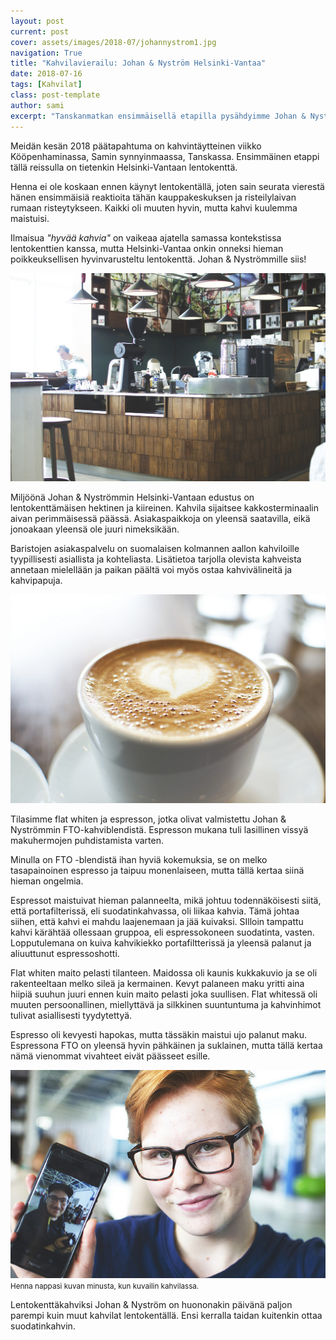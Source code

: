 ```yaml
---
layout: post
current: post
cover: assets/images/2018-07/johannystrom1.jpg
navigation: True
title: "Kahvilavierailu: Johan & Nyström Helsinki-Vantaa"
date: 2018-07-16
tags: [Kahvilat]
class: post-template
author: sami
excerpt: "Tanskanmatkan ensimmäisellä etapilla pysähdyimme Johan & Nyströmmin lentokenttäkahvilassa nappaamassa pikaisen flat whiten ja espresson. Mutta saako lentokentältä oikeasti juomakelpoista kahvia?" 
---
```


Meidän kesän 2018 päätapahtuma on kahvintäytteinen viikko Kööpenhaminassa, Samin synnyinmaassa, Tanskassa. Ensimmäinen etappi tällä reissulla on tietenkin Helsinki-Vantaan lentokenttä.

Henna ei ole koskaan ennen käynyt lentokentällä, joten sain seurata vierestä hänen ensimmäisiä reaktioita tähän kauppakeskuksen ja risteilylaivan rumaan risteytykseen. Kaikki oli muuten hyvin, mutta kahvi kuulemma maistuisi.

Ilmaisua *"hyvää kahvia"* on vaikeaa ajatella samassa kontekstissa lentokenttien kanssa, mutta Helsinki-Vantaa onkin onneksi hieman poikkeuksellisen hyvinvarusteltu lentokenttä. Johan & Nyströmmille siis!

![johan & nyströmmin kahvila](/assets/images/2018-07/johannystromkahvila.jpg#semi)

Miljöönä Johan & Nyströmmin Helsinki-Vantaan edustus on lentokenttämäisen hektinen ja kiireinen. Kahvila sijaitsee kakkosterminaalin aivan perimmäisessä päässä. Asiakaspaikkoja on yleensä saatavilla, eikä jonoakaan yleensä ole juuri nimeksikään.

Baristojen asiakaspalvelu on suomalaisen kolmannen aallon kahviloille tyypillisesti asiallista ja kohteliasta. Lisätietoa tarjolla olevista kahveista annetaan mielellään ja paikan päältä voi myös ostaa kahvivälineitä ja kahvipapuja.

![Flat White -kahvijuoma kupissa](/assets/images/2018-07/johannystrom3.jpg)

Tilasimme flat whiten ja espresson, jotka olivat valmistettu Johan & Nyströmmin FTO-kahviblendistä. Espresson mukana tuli lasillinen vissyä makuhermojen puhdistamista varten. 

Minulla on FTO -blendistä ihan hyviä kokemuksia, se on melko tasapainoinen espresso ja taipuu monenlaiseen, mutta tällä kertaa siinä hieman ongelmia.

Espressot maistuivat hieman palanneelta, mikä johtuu todennäköisesti siitä, että portafilterissä, eli suodatinkahvassa, oli liikaa kahvia. Tämä johtaa siihen, että kahvi ei mahdu laajenemaan ja jää kuivaksi. SIlloin tampattu kahvi kärähtää ollessaan gruppoa, eli espressokoneen suodatinta, vasten. Lopputulemana on kuiva kahvikiekko portafiltterissä ja yleensä palanut ja aliuuttunut espressoshotti.

Flat whiten maito pelasti tilanteen. Maidossa oli kaunis kukkakuvio ja se oli rakenteeltaan melko sileä ja kermainen. Kevyt palaneen maku yritti aina hiipiä suuhun juuri ennen kuin maito pelasti joka suullisen. Flat whitessä oli muuten persoonallinen, miellyttävä ja silkkinen suuntuntuma ja kahvinhimot tulivat asiallisesti tyydytettyä.

Espresso oli kevyesti hapokas, mutta tässäkin maistui ujo palanut maku. Espressona FTO on yleensä hyvin pähkäinen ja suklainen, mutta tällä kertaa nämä vienommat vivahteet eivät päässeet esille.

![Henna poseraa puhelimen kanssa](/assets/images/2018-07/johannystrom4.jpg)
<small>Henna nappasi kuvan minusta, kun kuvailin kahvilassa.</small>

Lentokenttäkahviksi Johan & Nyström on huononakin päivänä paljon parempi kuin muut kahvilat lentokentällä. Ensi kerralla taidan kuitenkin ottaa suodatinkahvin.
